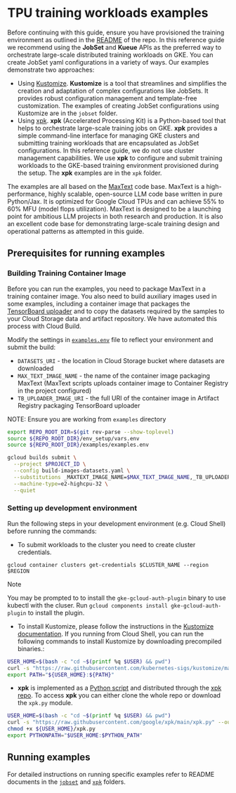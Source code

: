 # TPU training workloads examples

Before continuing with this guide, ensure you have provisioned the training environment as outlined in the [README](../README.md#provision-infrastructure) of the repo. In this reference guide  we recommend using the **JobSet** and **Kueue** APIs as the preferred way to orchestrate large-scale distributed training workloads on GKE. You can create JobSet yaml configurations in a variety of ways. Our examples demonstrate two approaches:
- Using [Kustomize](https://kustomize.io/). **Kustomize** is a tool that streamlines and simplifies the creation and adaptation of complex configurations like JobSets. It provides robust configuration management and template-free customization. The examples of creating JobSet configurations using Kustomize are in the `jobset` folder.
- Using [xpk](https://github.com/google/maxtext/tree/main/xpk). **xpk** (Accelerated Processing Kit) is a Python-based tool that helps to orchestrate large-scale training jobs on GKE. **xpk** provides a simple command-line interface for managing GKE clusters and submitting training workloads that are encapsulated as JobSet configurations. In this reference guide, we do not use cluster management capabilities. We use **xpk** to configure and submit training workloads to the GKE-based training environment provisioned during the setup. The **xpk** examples are in the `xpk` folder.

The examples are all based on the [MaxText](https://github.com/google/maxtext/tree/main) code base. MaxText is a high-performance, highly scalable, open-source LLM code base written in pure Python/Jax. It is optimized for Google Cloud TPUs and can achieve 55% to 60% MFU (model flops utilization). MaxText is designed to be a launching point for ambitious LLM projects in both research and production. It is also an excellent code base for demonstrating large-scale training design and operational patterns as attempted in this guide.

## Prerequisites for running examples

### Building Training Container Image
Before you can run the examples, you need to package MaxText in a training container image. You also need to build auxiliary images used in some examples, including a container image that packages the [TensorBoard uploader](https://cloud.google.com/vertex-ai/docs/experiments/tensorboard-overview#upload-tb-logs) and to copy the datasets required by the samples to your Cloud Storage data and artifact repository. We have automated this process with Cloud Build. 

Modify the settings in [`examples.env`](examples.env) file to reflect your environment and submit the build:

- `DATASETS_URI` - the location in Cloud Storage bucket where datasets are downloaded
- `MAX_TEXT_IMAGE_NAME` - the name of the container image packaging MaxText (MaxText scripts uploads container image to Container Registry in the project configured)
- `TB_UPLOADER_IMAGE_URI` - the full URI of the container image in Artifact Registry packaging TensorBoard uploader

NOTE: Ensure you are working from `examples` directory

```bash
export REPO_ROOT_DIR=$(git rev-parse --show-toplevel)
source ${REPO_ROOT_DIR}/env_setup/vars.env
source ${REPO_ROOT_DIR}/examples/examples.env

gcloud builds submit \
  --project $PROJECT_ID \
  --config build-images-datasets.yaml \
  --substitutions _MAXTEXT_IMAGE_NAME=$MAX_TEXT_IMAGE_NAME,_TB_UPLOADER_IMAGE_URI=$TB_UPLOADER_IMAGE_URI,_DATASETS_URI=$DATASETS_URI \
  --machine-type=e2-highcpu-32 \
  --quiet
```


### Setting up development environment

Run the following steps in your development environment (e.g. Cloud Shell) before running the commands:

- To submit workloads to the cluster you need to create cluster credentials.

```
gcloud container clusters get-credentials $CLUSTER_NAME --region $REGION
```

> [!NOTE]
> You may be prompted to to install the `gke-gcloud-auth-plugin` binary to use kubectl with the cluser. Run `gcloud components install gke-gcloud-auth-plugin` to install the plugin.


- To install Kustomize, please follow the instructions in the [Kustomize documentation](https://kubectl.docs.kubernetes.io/installation/kustomize/). If you running from Cloud Shell, you can run the following commands to install Kustomize by downloading precompiled binaries.:

```bash
USER_HOME=$(bash -c "cd ~$(printf %q $USER) && pwd")
curl -s "https://raw.githubusercontent.com/kubernetes-sigs/kustomize/master/hack/install_kustomize.sh"  | bash -s -- ${USER_HOME}
export PATH="${USER_HOME}:${PATH}"
```

- **xpk** is implemented as a [Python script](https://github.com/google/xpk/blob/main/xpk.py) and distributed through the [xpk repo](https://github.com/google/xpk). To access **xpk** you can either clone the whole repo or download the `xpk.py` module.


```bash
USER_HOME=$(bash -c "cd ~$(printf %q $USER) && pwd")
curl -s "https://raw.githubusercontent.com/google/xpk/main/xpk.py" --output ${USER_HOME}/xpk.py
chmod +x ${USER_HOME}/xpk.py
export PYTHONPATH="$USER_HOME:$PYTHON_PATH"
```


## Running examples

For detailed instructions on running specific examples refer to README documents in the [`jobset`](./jobset) and [`xpk`](./xpk) folders.


